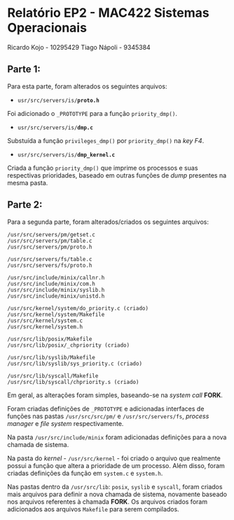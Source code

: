 # Relatório EP2 - MAC422 Sistemas Operacionais

Ricardo Kojo - 10295429
Tiago Nápoli - 9345384

## Parte 1:

Para esta parte, foram alterados os seguintes arquivos:

- `usr/src/servers/is/`**`proto.h`**

Foi adicionado o `_PROTOTYPE` para a função `priority_dmp()`.

- `usr/src/servers/is/`**`dmp.c`**

Substuída a função `privileges_dmp()` por `priority_dmp()` na _key F4_.

- `usr/src/servers/is/`**`dmp_kernel.c`**

Criada a função `priority_dmp()` que imprime os processos e suas respectivas prioridades, baseado em outras funções de _dump_ presentes na mesma pasta.

## Parte 2:

Para a segunda parte, foram alterados/criados os seguintes arquivos:

```
/usr/src/servers/pm/getset.c
/usr/src/servers/pm/table.c
/usr/src/servers/pm/proto.h

/usr/src/servers/fs/table.c
/usr/src/servers/fs/proto.h

/usr/src/include/minix/callnr.h
/usr/src/include/minix/com.h
/usr/src/include/minix/syslib.h
/usr/src/include/minix/unistd.h

/usr/src/kernel/system/do_priority.c (criado)
/usr/src/kernel/system/Makefile
/usr/src/kernel/system.c
/usr/src/kernel/system.h

/usr/src/lib/posix/Makefile
/usr/src/lib/posix/_chpriority (criado)

/usr/src/lib/syslib/Makefile
/usr/src/lib/syslib/sys_priority.c (criado)

/usr/src/lib/syscall/Makefile
/usr/src/lib/syscall/chpriority.s (criado)
```

Em geral, as alterações foram simples, baseando-se na _system call_ **FORK**.

Foram criadas definições de `_PROTOTYPE` e adicionadas interfaces de funções nas pastas `/usr/src/src/pm/` e `/usr/src/servers/fs`, _process manager_ e _file system_ respectivamente.

Na pasta `/usr/src/include/minix` foram adicionadas definições para a nova chamada de sistema.

Na pasta do _kernel_ - `/usr/src/kernel` - foi criado o arquivo que realmente possui a função que altera a prioridade de um processo. Além disso, foram criadas definições da função em `system.c` e `system.h`.

Nas pastas dentro da `/usr/src/lib`: `posix`, `syslib` e `syscall`, foram criados mais arquivos para definir a nova chamada de sistema, novamente baseado nos arquivos referentes à chamada **FORK**. Os arquivos criados foram adicionados aos arquivos `Makefile` para serem compilados.
